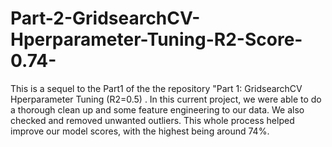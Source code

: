 # Part-2-GridsearchCV-Hperparameter-Tuning-R2-Score-0.74-
This is a sequel to the Part1 of the the repository  "Part 1: GridsearchCV Hperparameter Tuning (R2=0.5) . In this current project, we were able to do a thorough clean up and some feature engineering to our data. We also checked and removed unwanted outliers. This whole process helped improve our model scores, with the highest being around 74%.
